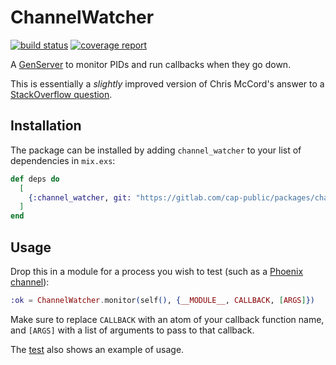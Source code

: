 # ChannelWatcher

[![build status](https://gitlab.com/cap-public/packages/channel-watcher/badges/master/pipeline.svg)](https://gitlab.com/cap-public/packages/channel-watcher/-/commits/master)
[![coverage report](https://gitlab.com/cap-public/packages/channel-watcher/badges/master/coverage.svg)](https://cap-public.gitlab.io/packages/channel-watcher/coverage/excoveralls.html)

A [GenServer](https://hexdocs.pm/elixir/GenServer.html) to monitor PIDs and run callbacks when they go down.

This is essentially a _slightly_ improved version of Chris McCord's answer to a [StackOverflow question](https://stackoverflow.com/a/33941469).

## Installation

The package can be installed by adding `channel_watcher` to your list of dependencies in `mix.exs`:

```elixir
def deps do
  [
    {:channel_watcher, git: "https://gitlab.com/cap-public/packages/channel-watcher", tag: "0.1"}
  ]
end
```

## Usage

Drop this in a module for a process you wish to test (such as a [Phoenix channel](https://hexdocs.pm/phoenix/channels.html)):

```elixir
:ok = ChannelWatcher.monitor(self(), {__MODULE__, CALLBACK, [ARGS]})
```

Make sure to replace `CALLBACK` with an atom of your callback function name, and `[ARGS]` with a list of arguments to pass to that callback.

The [test](https://gitlab.com/cap-public/packages/channel-watcher/-/blob/master/test/channel_watcher_test.exs) also shows an example of usage.
